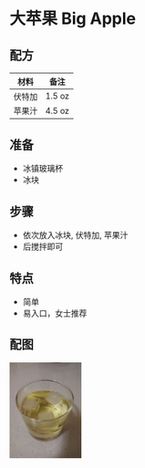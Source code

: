 # 大苹果 Big Apple

## 配方

材料          | 备注
------------ |----------------
伏特加        | 1.5 oz
苹果汁        | 4.5 oz

## 准备

* 冰镇玻璃杯
* 冰块

## 步骤

* 依次放入冰块, 伏特加, 苹果汁
* 后搅拌即可

## 特点

* 简单
* 易入口，女士推荐

## 配图

<div style="inline-block">
<img src="1.jpeg" width=25%>
</div>


